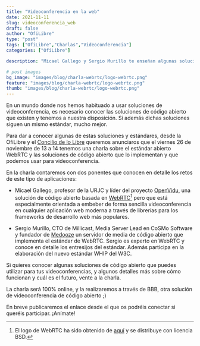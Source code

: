 ```yaml
---
title: "Videoconferencia en la web"
date: 2021-11-11
slug: videoconferencia_web
draft: false
author: "OfiLibre"
type: "post"
tags: ["OfiLibre","Charlas","Videoconferencia"]
categories: ["OfiLibre"]

description: "Micael Gallego y Sergio Murillo te enseñan algunas soluciones de código abierto para videoconferencia"

# post images 
bg_image: "images/blog/charla-webrtc/logo-webrtc.png"
feature: "images/blog/charla-webrtc/logo-webrtc.png"
thumb: "images/blog/charla-webrtc/logo-webrtc.png"
---
```


En un mundo donde nos hemos habituado a usar soluciones de videoconferencia, es necesario conocer las soluciones de código abierto que existen y tenemos a nuestra disposición. Si además dichas soluciones siguen un mismo estándar, mucho mejor. 

Para dar a conocer algunas de estas soluciones y estándares, desde la OfiLibre y el [Concilio de lo Libre](https://conciliodelolibre.gitlab.io/) queremos anunciaros que el viernes 26 de noviembre de 13 a 14 tenemos una charla sobre el estándar abierto WebRTC y las soluciones de código abierto que lo implementan y que podemos usar para videoconferencia.

En la charla contaremos con dos ponentes que conocen en detalle los retos de este tipo de aplicaciones: 

* Micael Gallego, profesor de la URJC y líder del proyecto [OpenVidu](https://openvidu.io/), una solución de código abierto basada en [WebRTC](https://webrtc.org/)[^1] pero que está especialmente orientada a embeber de forma sencilla videoconferencia en cualquier aplicación web moderna a través de librerías para los frameworks de desarrollo web más populares.

* Sergio Murillo, CTO de Millicast, Media Server Lead en CoSMo Software y fundador de [Medooze](https://github.com/medooze) un servidor de media de código abierto que implementa el estándar de WebRTC. Sergio es experto en WebRTC y conoce en detalle los entresijos del estándar. Además participa en la elaboración del nuevo estándar WHIP del W3C.

Si quieres conocer algunas soluciones de código abierto que puedes utilizar para tus videoconferencias, y algunos detalles más sobre cómo funcionan y cuál es el futuro, vente a la charla. 

La charla será 100% online, y la realizaremos a través de BBB, otra solución de videoconferencia de código abierto ;)

En breve publicaremos el enlace desde el que os podréis conectar si queréis participar. ¡Anímate!

[^1]: El logo de WebRTC ha sido obtenido de [aquí](https://es.m.wikipedia.org/wiki/Archivo:WebRTC_Logo.svg) y se distribuye con licencia BSD.